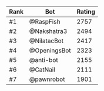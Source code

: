 Rank|Bot|Rating
---|---|---
#1|@RaspFish|2757
#2|@Nakshatra3|2494
#3|@NilatacBot|2417
#4|@OpeningsBot|2323
#5|@anti-bot|2155
#6|@CatNail|2111
#7|@pawnrobot|1901
